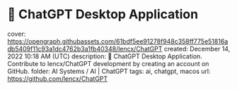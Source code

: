 # 🤖 ChatGPT Desktop Application

cover: https://opengraph.githubassets.com/61bdf5ee91278f948c358ff775e51816adb5409f11c93a1dc4762b3a1fb40348/lencx/ChatGPT
created: December 14, 2022 10:18 AM (UTC)
description: 🤖 ChatGPT Desktop Application. Contribute to lencx/ChatGPT development by creating an account on GitHub.
folder: AI Systems / AI | ChatGPT
tags: ai, chatgpt, macos
url: https://github.com/lencx/ChatGPT
